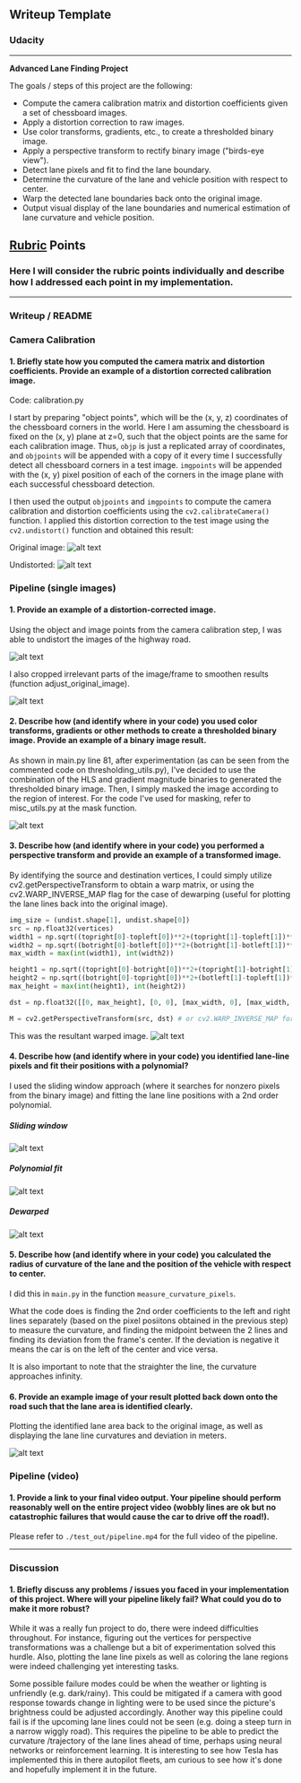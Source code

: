 ## Writeup Template

### Udacity

---

**Advanced Lane Finding Project**

The goals / steps of this project are the following:

* Compute the camera calibration matrix and distortion coefficients given a set of chessboard images.
* Apply a distortion correction to raw images.
* Use color transforms, gradients, etc., to create a thresholded binary image.
* Apply a perspective transform to rectify binary image ("birds-eye view").
* Detect lane pixels and fit to find the lane boundary.
* Determine the curvature of the lane and vehicle position with respect to center.
* Warp the detected lane boundaries back onto the original image.
* Output visual display of the lane boundaries and numerical estimation of lane curvature and vehicle position.

[//]: # (Image References)

[image1]: ./images/dist.png
[image2]:  ./images/undist.png
[image3]: ./images/undist_road.png
[image4]: ./images/adjusted.png
[image5]: ./images/masked.png
[image6]: ./images/warpedroad.png
[image7]: ./images/slidewin.png
[image8]: ./images/polyfit.png
[image9]: ./images/dewarpedlane.png
[image10]: ./images/final.png
[video1]: ./test_out/pipeline.mp4

## [Rubric](https://review.udacity.com/#!/rubrics/571/view) Points

### Here I will consider the rubric points individually and describe how I addressed each point in my implementation.  

---

### Writeup / README

### Camera Calibration

#### 1. Briefly state how you computed the camera matrix and distortion coefficients. Provide an example of a distortion corrected calibration image.

Code: calibration.py

I start by preparing "object points", which will be the (x, y, z) coordinates of the chessboard corners in the world. Here I am assuming the chessboard is fixed on the (x, y) plane at z=0, such that the object points are the same for each calibration image.  Thus, `objp` is just a replicated array of coordinates, and `objpoints` will be appended with a copy of it every time I successfully detect all chessboard corners in a test image.  `imgpoints` will be appended with the (x, y) pixel position of each of the corners in the image plane with each successful chessboard detection.  

I then used the output `objpoints` and `imgpoints` to compute the camera calibration and distortion coefficients using the `cv2.calibrateCamera()` function.  I applied this distortion correction to the test image using the `cv2.undistort()` function and obtained this result:

Original image:
![alt text][image1]

Undistorted:
![alt text][image2]

### Pipeline (single images)

#### 1. Provide an example of a distortion-corrected image.

Using the object and image points from the camera calibration step, I was able to undistort the images of the highway road.

![alt text][image3]

I also cropped irrelevant parts of the image/frame to smoothen results (function adjust_original_image).

![alt text][image4]

#### 2. Describe how (and identify where in your code) you used color transforms, gradients or other methods to create a thresholded binary image.  Provide an example of a binary image result.

As shown in main.py line 81, after experimentation (as can be seen from the commented code on thresholding_utils.py), I've decided to use the combination of the HLS and gradient magnitude binaries to generated the thresholded binary image. Then, I simply masked the image according to the region of interest. For the code I've used for masking, refer to misc_utils.py at the mask function.

![alt text][image5]

#### 3. Describe how (and identify where in your code) you performed a perspective transform and provide an example of a transformed image.

By identifying the source and destination vertices, I could simply utilize cv2.getPerspectiveTransform to obtain a warp matrix, or using the cv2.WARP_INVERSE_MAP flag for the case of dewarping (useful for plotting the lane lines back into the original image).

```python
img_size = (undist.shape[1], undist.shape[0])
src = np.float32(vertices)
width1 = np.sqrt((topright[0]-topleft[0])**2+(topright[1]-topleft[1])**2)
width2 = np.sqrt((botright[0]-botleft[0])**2+(botright[1]-botleft[1])**2)
max_width = max(int(width1), int(width2))

height1 = np.sqrt((topright[0]-botright[0])**2+(topright[1]-botright[1])**2)
height2 = np.sqrt((botright[0]-topright[0])**2+(botleft[1]-topleft[1])**2)
max_height = max(int(height1), int(height2))

dst = np.float32([[0, max_height], [0, 0], [max_width, 0], [max_width, max_height]])

M = cv2.getPerspectiveTransform(src, dst) # or cv2.WARP_INVERSE_MAP for dewarp
```

This was the resultant warped image.
![alt text][image6]

#### 4. Describe how (and identify where in your code) you identified lane-line pixels and fit their positions with a polynomial?

I used the sliding window approach (where it searches for nonzero pixels from the binary image) and fitting the lane line positions with a 2nd order polynomial.

##### Sliding window
![alt text][image7]

##### Polynomial fit
![alt text][image8]

##### Dewarped
![alt text][image9]

#### 5. Describe how (and identify where in your code) you calculated the radius of curvature of the lane and the position of the vehicle with respect to center.

I did this in `main.py` in the function  `measure_curvature_pixels`.

What the code does is finding the 2nd order coefficients to the left and right lines separately (based on the pixel posiitons obtained in the previous step) to measure the curvature, and finding the midpoint between the 2 lines and finding its deviation from the frame's center. If the deviation is negative it means the car is on the left of the center and vice versa.

It is also important to note that the straighter the line, the curvature approaches infinity.

#### 6. Provide an example image of your result plotted back down onto the road such that the lane area is identified clearly.

Plotting the identified lane area back to the original image, as well as displaying the lane line curvatures and deviation in meters.

![alt text][image10]

### Pipeline (video)

#### 1. Provide a link to your final video output.  Your pipeline should perform reasonably well on the entire project video (wobbly lines are ok but no catastrophic failures that would cause the car to drive off the road!).

Please refer to `./test_out/pipeline.mp4` for the full video of the pipeline.

---

### Discussion

#### 1. Briefly discuss any problems / issues you faced in your implementation of this project.  Where will your pipeline likely fail?  What could you do to make it more robust?

While it was a really fun project to do, there were indeed difficulties throughout. For instance, figuring out the vertices for perspective transformations was a challenge but a bit of experimentation solved this hurdle. Also, plotting the lane line pixels as well as coloring the lane regions were indeed challenging yet interesting tasks.

Some possible failure modes could be when the weather or lighting is unfriendly (e.g. dark/rainy). This could be mitigated if a camera with good response towards change in lighting were to be used since the picture's brightness could be adjusted accordingly. Another way this pipeline could fail is if the upcoming lane lines could not be seen (e.g. doing a steep turn in a narrow wiggly road). This requires the pipeline to be able to predict the curvature /trajectory of the lane lines ahead of time, perhaps using neural networks or reinforcement learning. It is interesting to see how Tesla has implemented this in there autopilot fleets, am curious to see how it's done and hopefully implement it in the future.
